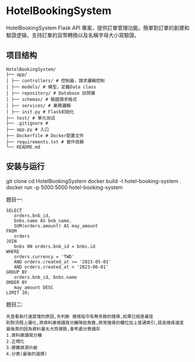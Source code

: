 # HotelBookingSystem

HotelBookingSystem  Flask  API 專案，提供訂單管理功能。簡單對訂單的創建和驗證逻辑，支持訂單的貨幣轉換以及名稱字母大小寫驗證。


## 项目结构

```
HotelBookingSystem/
├── app/
│ ├── controllers/ # 控制器，請求邏輯控制
│ ├── models/ # 模型，定義Data class
│ ├── repository/ # Database 訪問層
│ ├── schemas/ # 驗證請求格式
│ ├── services/ # 業務邏輯
│ ├── init.py # Flask初始化
├── test/ # 單元测试
├── .gitignore # 
├── app.py # 入口
├── Dockerfile # Docker配置文件
├── requirements.txt # 套件依賴
└── README.md
```
## 安装与运行

git clone <project>
cd HotelBookingSystem
docker build -t hotel-booking-system .
docker run -p 5000:5000 hotel-booking-system


題目一:
```
SELECT 
   orders.bnb_id,
   bnbs.name AS bnb_name,
   SUM(orders.amount) AS may_amount
FROM
   orders
JOIN 
   bnbs ON orders.bnb_id = bnbs.id
WHERE 
   orders.currency = 'TWD'
   AND orders.created_at >= '2023-05-01'
   AND orders.created_at < '2023-06-01'
GROUP BY
   orders.bnb_id, bnbs.name
ORDER BY 
   may_amount DESC
LIMIT 10;
```
題目二:
```
先查看執行速度慢的原因,先判斷 搜尋指令有無多餘的搜尋,如果已經是最佳
則對流程上優化,將資料庫做讀寫分離降低負擔,將常搜尋的欄位加上普通索引,提高搜尋速度
最後真的因為資料量太大而導致,會考慮分表儲存
1.資料庫讀寫分離 
2.正規化
3.硬體資源升級
4.分表(最後的選擇)
```
